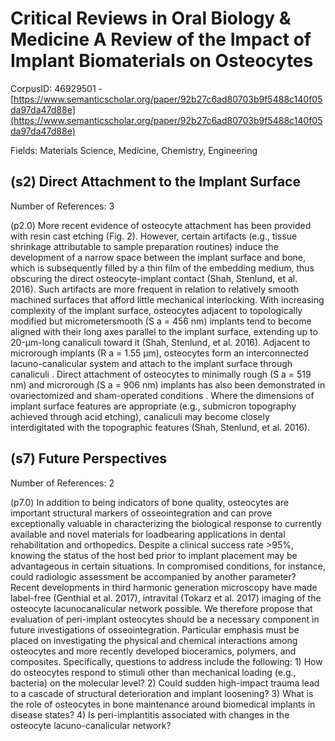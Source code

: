 # Critical Reviews in Oral Biology & Medicine A Review of the Impact of Implant Biomaterials on Osteocytes

CorpusID: 46929501 - [https://www.semanticscholar.org/paper/92b27c6ad80703b9f5488c140f05da97da47d88e](https://www.semanticscholar.org/paper/92b27c6ad80703b9f5488c140f05da97da47d88e)

Fields: Materials Science, Medicine, Chemistry, Engineering

## (s2) Direct Attachment to the Implant Surface
Number of References: 3

(p2.0) More recent evidence of osteocyte attachment has been provided with resin cast etching (Fig. 2). However, certain artifacts (e.g., tissue shrinkage attributable to sample preparation routines) induce the development of a narrow space between the implant surface and bone, which is subsequently filled by a thin film of the embedding medium, thus obscuring the direct osteocyte-implant contact (Shah, Stenlund, et al. 2016). Such artifacts are more frequent in relation to relatively smooth machined surfaces that afford little mechanical interlocking. With increasing complexity of the implant surface, osteocytes adjacent to topologically modified but micrometersmooth (S a = 456 nm) implants tend to become aligned with their long axes parallel to the implant surface, extending up to 20-µm-long canaliculi toward it (Shah, Stenlund, et al. 2016). Adjacent to microrough implants (R a = 1.55 µm), osteocytes form an interconnected lacuno-canalicular system and attach to the implant surface through canaliculi . Direct attachment of osteocytes to minimally rough (S a = 519 nm) and microrough (S a = 906 nm) implants has also been demonstrated in ovariectomized and sham-operated conditions . Where the dimensions of implant surface features are appropriate (e.g., submicron topography achieved through acid etching), canaliculi may become closely interdigitated with the topographic features (Shah, Stenlund, et al. 2016).
## (s7) Future Perspectives
Number of References: 2

(p7.0) In addition to being indicators of bone quality, osteocytes are important structural markers of osseointegration and can prove exceptionally valuable in characterizing the biological response to currently available and novel materials for loadbearing applications in dental rehabilitation and orthopedics. Despite a clinical success rate >95%, knowing the status of the host bed prior to implant placement may be advantageous in certain situations. In compromised conditions, for instance, could radiologic assessment be accompanied by another parameter? Recent developments in third harmonic generation microscopy have made label-free (Genthial et al. 2017), intravital (Tokarz et al. 2017) imaging of the osteocyte lacunocanalicular network possible. We therefore propose that evaluation of peri-implant osteocytes should be a necessary component in future investigations of osseointegration. Particular emphasis must be placed on investigating the physical and chemical interactions among osteocytes and more recently developed bioceramics, polymers, and composites. Specifically, questions to address include the following: 1) How do osteocytes respond to stimuli other than mechanical loading (e.g., bacteria) on the molecular level? 2) Could sudden high-impact trauma lead to a cascade of structural deterioration and implant loosening? 3) What is the role of osteocytes in bone maintenance around biomedical implants in disease states? 4) Is peri-implantitis associated with changes in the osteocyte lacuno-canalicular network?
